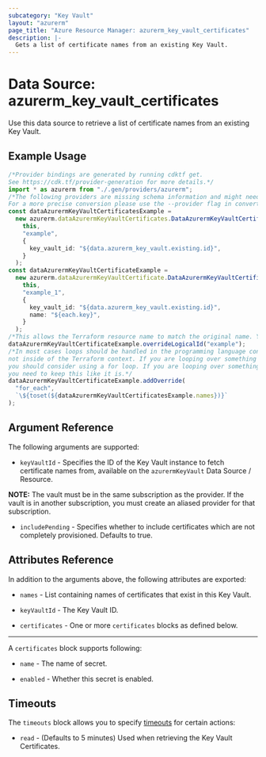 ```yaml
---
subcategory: "Key Vault"
layout: "azurerm"
page_title: "Azure Resource Manager: azurerm_key_vault_certificates"
description: |-
  Gets a list of certificate names from an existing Key Vault.
---
```


# Data Source: azurerm\_key\_vault\_certificates

Use this data source to retrieve a list of certificate names from an existing Key Vault.

## Example Usage

```typescript
/*Provider bindings are generated by running cdktf get.
See https://cdk.tf/provider-generation for more details.*/
import * as azurerm from "./.gen/providers/azurerm";
/*The following providers are missing schema information and might need manual adjustments to synthesize correctly: azurerm.
For a more precise conversion please use the --provider flag in convert.*/
const dataAzurermKeyVaultCertificatesExample =
  new azurerm.dataAzurermKeyVaultCertificates.DataAzurermKeyVaultCertificates(
    this,
    "example",
    {
      key_vault_id: "${data.azurerm_key_vault.existing.id}",
    }
  );
const dataAzurermKeyVaultCertificateExample =
  new azurerm.dataAzurermKeyVaultCertificate.DataAzurermKeyVaultCertificate(
    this,
    "example_1",
    {
      key_vault_id: "${data.azurerm_key_vault.existing.id}",
      name: "${each.key}",
    }
  );
/*This allows the Terraform resource name to match the original name. You can remove the call if you don't need them to match.*/
dataAzurermKeyVaultCertificateExample.overrideLogicalId("example");
/*In most cases loops should be handled in the programming language context and 
not inside of the Terraform context. If you are looping over something external, e.g. a variable or a file input
you should consider using a for loop. If you are looping over something only known to Terraform, e.g. a result of a data source
you need to keep this like it is.*/
dataAzurermKeyVaultCertificateExample.addOverride(
  "for_each",
  `\${toset(${dataAzurermKeyVaultCertificatesExample.names})}`
);

```

## Argument Reference

The following arguments are supported:

* `keyVaultId` - Specifies the ID of the Key Vault instance to fetch certificate names from, available on the `azurermKeyVault` Data Source / Resource.

**NOTE:** The vault must be in the same subscription as the provider. If the vault is in another subscription, you must create an aliased provider for that subscription.

* `includePending` - Specifies whether to include certificates which are not completely provisioned. Defaults to true.

## Attributes Reference

In addition to the arguments above, the following attributes are exported:

*   `names` - List containing names of certificates that exist in this Key Vault.

*   `keyVaultId` - The Key Vault ID.

*   `certificates` - One or more `certificates` blocks as defined below.

***

A `certificates` block supports following:

*   `name` - The name of secret.

*   `enabled` - Whether this secret is enabled.

## Timeouts

The `timeouts` block allows you to specify [timeouts](https://www.terraform.io/language/resources/syntax#operation-timeouts) for certain actions:

* `read` - (Defaults to 5 minutes) Used when retrieving the Key Vault Certificates.

